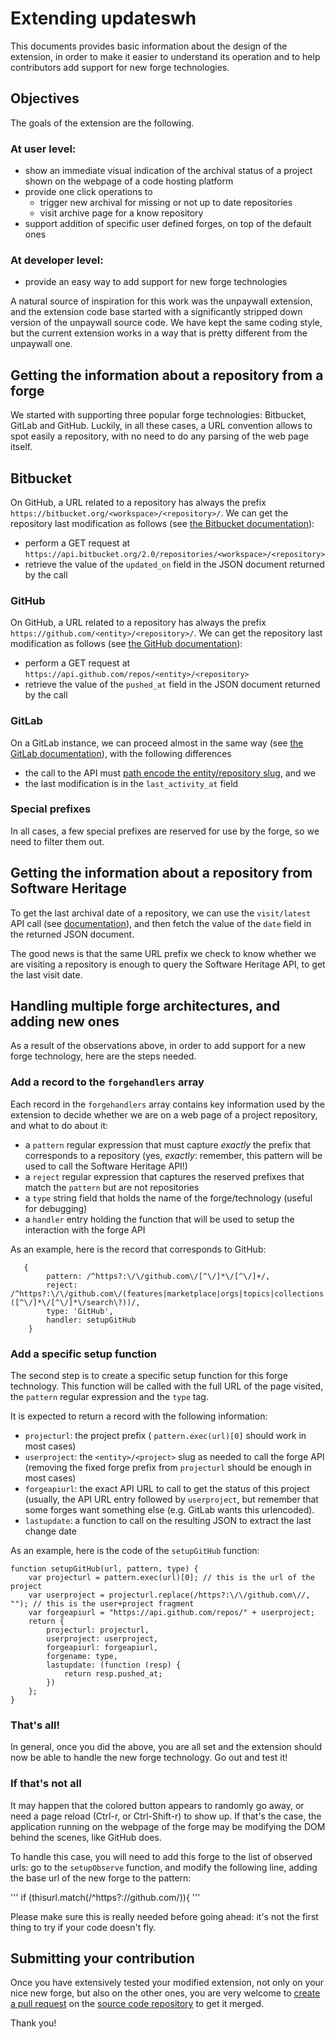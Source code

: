 # Extending updateswh

This documents provides basic information about the design of the extension,
in order to make it easier to understand its operation and to help contributors
add support for new forge technologies.

## Objectives
The goals of the extension are the following.

### At user level:

 - show an immediate visual indication of the archival status of a project shown
   on the webpage of a code hosting platform
 - provide one click operations to 
     + trigger new archival for missing or not up to date repositories
	 + visit archive page for a know repository
 - support addition of specific user defined forges, on top of the default ones
	 
### At developer level:	 
 - provide an easy way to add support for new forge technologies

A natural source of inspiration for this work was the unpaywall extension, and
the extension code base started with a significantly stripped down version of
the unpaywall source code. We have kept the same coding style, but the current
extension works in a way that is pretty different from the unpaywall one.
	 
## Getting the information about a repository from a forge

We started with supporting three popular forge technologies: Bitbucket, GitLab
and GitHub.  Luckily, in all these cases, a URL convention allows to spot easily a repository, with no need to do any parsing of the web page itself.

## Bitbucket
On GitHub, a URL related to a repository has always the prefix `https://bitbucket.org/<workspace>/<repository>/`.
We can get the repository last modification as follows (see [the Bitbucket documentation](https://developer.atlassian.com/cloud/bitbucket/rest/api-group-repositories/#api-repositories-workspace-repo-slug-get)):
 - perform a GET request at `https://api.bitbucket.org/2.0/repositories/<workspace>/<repository>`
 - retrieve the value of the `updated_on` field in the JSON document returned by the call
### GitHub
On GitHub, a URL related to a repository has always the prefix `https://github.com/<entity>/<repository>/`.
We can get the repository last modification as follows (see [the GitHub documentation](https://docs.github.com/en/rest/repos/repos)):
 - perform a GET request at `https://api.github.com/repos/<entity>/<repository>`
 - retrieve the value of the `pushed_at` field in the JSON document returned by the call
### GitLab
On a GitLab instance, we can proceed almost in the same way (see [the GitLab documentation](https://docs.gitlab.com/ee/api/projects.html#get-single-project)), with the following differences
 - the call to the API must [path encode the entity/repository slug](https://docs.gitlab.com/ee/api/index.html#namespaced-path-encoding), and we 
 - the last modification is in the `last_activity_at` field

### Special prefixes

In all cases, a few special prefixes are reserved for use by the forge, so we need to filter them out.

## Getting the information about a repository from Software Heritage

To get the last archival date of a repository, we can use the `visit/latest` API call
(see [documentation](https://archive.softwareheritage.org/api/1/origin/visit/latest/doc/)),
and then fetch the value of the `date` field in the returned JSON document.

The good news is that the same URL prefix we check to know whether we are
visiting a repository is enough to query the Software Heritage API, to get the last visit date.

## Handling multiple forge architectures, and adding new ones

As a result of the observations above, in order to add support for a new
forge technology, here are the steps needed.

### Add a record to the `forgehandlers` array
Each record in the `forgehandlers` array contains key information used by the extension
to decide whether we are on a web page of a project repository, and what to do about it: 
 - a `pattern` regular expression that must capture *exactly* the prefix that corresponds to a repository
   (yes, *exactly*: remember, this pattern will be used to call the Software Heritage API!)
 - a `reject` regular expression that captures the reserved prefixes that match the `pattern` but are not
   repositories
 - a `type` string field that holds the name of the forge/technology (useful for debugging)
 - a `handler` entry holding the function that will be used to setup the interaction with the forge API

As an example, here is the record that corresponds to GitHub:

```
   {
        pattern: /^https?:\/\/github.com\/[^\/]*\/[^\/]+/,
        reject:  /^https?:\/\/github.com\/(features|marketplace|orgs|topics|collections|([^\/]*\/[^\/]*\/search\?))/,
        type: 'GitHub',
        handler: setupGitHub
    }
```

### Add a specific setup function

The second step is to create a specific setup function for this forge technology.
This function will be called with the full URL of the page visited, the `pattern` regular
expression and the `type` tag.

It is expected to return a record with the following information:

- `projecturl`: the project prefix ( `pattern.exec(url)[0]` should work in most
  cases)
- `userproject`: the `<entity>/<project>` slug as needed to call the forge API
  (removing the fixed forge prefix from `projecturl` should be enough in most
  cases)
- `forgeapiurl`: the exact API URL to call to get the status of this project
  (usually, the API URL entry followed by `userproject`, but remember that
  some forges want something else (e.g. GitLab wants this urlencoded).
- `lastupdate`: a function to call on the resulting JSON to extract the last change date

As an example, here is the code of the `setupGitHub` function:
```
function setupGitHub(url, pattern, type) {
    var projecturl = pattern.exec(url)[0]; // this is the url of the project
    var userproject = projecturl.replace(/https?:\/\/github.com\//, ""); // this is the user+project fragment
    var forgeapiurl = "https://api.github.com/repos/" + userproject;
    return {
        projecturl: projecturl,
        userproject: userproject,
        forgeapiurl: forgeapiurl,
        forgename: type,
        lastupdate: (function (resp) {
            return resp.pushed_at;
        })
    };
}
```
### That's all!
In general, once you did the above, you are all set and the extension should
now be able to handle the new forge technology. Go out and test it!

### If that's not all

It may happen that the colored button appears to randomly go away, or need a
page reload (Ctrl-r, or Ctrl-Shift-r) to show up. If that's the case, the
application running on the webpage of the forge may be modifying the DOM
behind the scenes, like GitHub does.

To handle this case, you will need to add this forge
to the list of observed urls: go to the `setupObserve` function, and modify
the following line, adding the base url of the new forge to the pattern:

'''
if (thisurl.match(/^https?:\/\/github.com/)){
'''

Please make sure this is really needed before going ahead: it's not the
first thing to try if your code doesn't fly.

## Submitting your contribution

Once you have extensively tested your modified extension, not only on
your nice new forge, but also on the other ones, you are very welcome
to [create a pull request](https://docs.github.com/en/pull-requests/collaborating-with-pull-requests/proposing-changes-to-your-work-with-pull-requests/creating-a-pull-request) on the [source code repository](https://github.com/rdicosmo/updateswh/) to get it merged.

Thank you!


